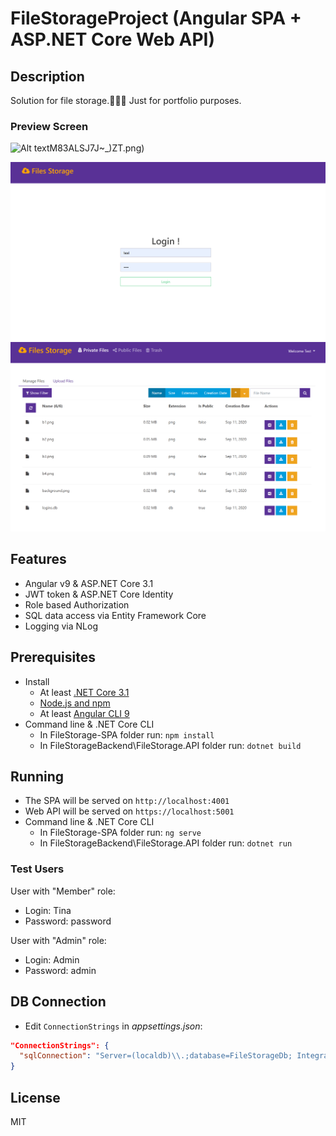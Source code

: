 # FileStorageProject (Angular SPA + ASP.NET Core Web API)

## Description
Solution for file storage.📁📁📁 Just for portfolio purposes.

### Preview Screen

![Alt text](https://github.com/dorisoy/FileStorage/blob/master/OUPY~ZWI)M83ALSJ7J~_)ZT.png)

<img src="https://github.com/dorisoy/FileStorage/blob/master/OUPY~ZWI)M83ALSJ7J~_)ZT.png?raw=true">
<img src="https://github.com/dorisoy/FileStorage/blob/master/HK43EVS~6)T4QQJ8N%IK$OP.png?raw=true">

## Features
 - Angular v9 & ASP.NET Core 3.1
 - JWT token & ASP.NET Core Identity
 - Role based Authorization
 - SQL data access via Entity Framework Core
 - Logging via NLog
 
## Prerequisites
 - Install
    - At least [.NET Core 3.1](https://www.microsoft.com/net/download/core)
    - [Node.js and npm](https://nodejs.org)
    - At least [Angular CLI 9](https://cli.angular.io/)
 - Command line & .NET Core CLI
    - In FileStorage-SPA folder run: `npm install`
    - In FileStorageBackend\FileStorage.API folder run: `dotnet build`

## Running
 - The SPA will be served on `http://localhost:4001`
 - Web API will be served on `https://localhost:5001`
 - Command line & .NET Core CLI
    - In FileStorage-SPA folder run: `ng serve`
    - In FileStorageBackend\FileStorage.API folder run: `dotnet run`

### Test Users
User with "Member" role:
 - Login: Tina 
 - Password: password

User with "Admin" role:
 - Login: Admin
 - Password: admin

## DB Connection
- Edit `ConnectionStrings` in _appsettings.json_:
```Json
"ConnectionStrings": {
  "sqlConnection": "Server=(localdb)\\.;database=FileStorageDb; Integrated Security=true"
}
```

## License
MIT
